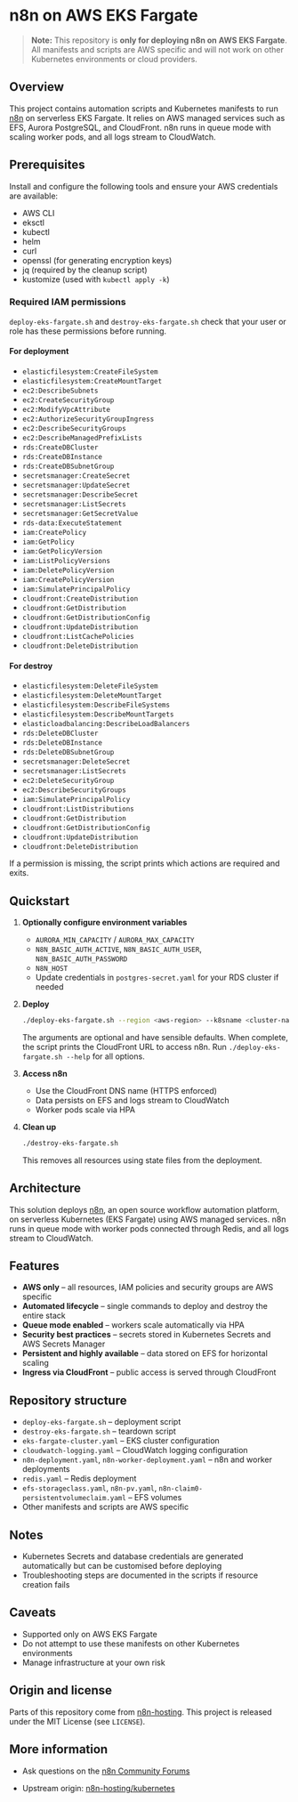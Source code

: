 # n8n on AWS EKS Fargate

> **Note:** This repository is **only for deploying n8n on AWS EKS Fargate**. All manifests and scripts are AWS specific and will not work on other Kubernetes environments or cloud providers.

## Overview

This project contains automation scripts and Kubernetes manifests to run [n8n](https://n8n.io/) on serverless EKS Fargate. It relies on AWS managed services such as EFS, Aurora PostgreSQL, and CloudFront. n8n runs in queue mode with scaling worker pods, and all logs stream to CloudWatch.

## Prerequisites

Install and configure the following tools and ensure your AWS credentials are available:

- AWS CLI
- eksctl
- kubectl
- helm
- curl
- openssl (for generating encryption keys)
- jq (required by the cleanup script)
- kustomize (used with `kubectl apply -k`)

### Required IAM permissions

`deploy-eks-fargate.sh` and `destroy-eks-fargate.sh` check that your user or role has these permissions before running.

#### For deployment
- `elasticfilesystem:CreateFileSystem`
- `elasticfilesystem:CreateMountTarget`
- `ec2:DescribeSubnets`
- `ec2:CreateSecurityGroup`
- `ec2:ModifyVpcAttribute`
- `ec2:AuthorizeSecurityGroupIngress`
- `ec2:DescribeSecurityGroups`
- `ec2:DescribeManagedPrefixLists`
- `rds:CreateDBCluster`
- `rds:CreateDBInstance`
- `rds:CreateDBSubnetGroup`
- `secretsmanager:CreateSecret`
- `secretsmanager:UpdateSecret`
- `secretsmanager:DescribeSecret`
- `secretsmanager:ListSecrets`
- `secretsmanager:GetSecretValue`
- `rds-data:ExecuteStatement`
- `iam:CreatePolicy`
- `iam:GetPolicy`
- `iam:GetPolicyVersion`
- `iam:ListPolicyVersions`
- `iam:DeletePolicyVersion`
- `iam:CreatePolicyVersion`
- `iam:SimulatePrincipalPolicy`
- `cloudfront:CreateDistribution`
- `cloudfront:GetDistribution`
- `cloudfront:GetDistributionConfig`
- `cloudfront:UpdateDistribution`
- `cloudfront:ListCachePolicies`
- `cloudfront:DeleteDistribution`

#### For destroy
- `elasticfilesystem:DeleteFileSystem`
- `elasticfilesystem:DeleteMountTarget`
- `elasticfilesystem:DescribeFileSystems`
- `elasticfilesystem:DescribeMountTargets`
- `elasticloadbalancing:DescribeLoadBalancers`
- `rds:DeleteDBCluster`
- `rds:DeleteDBInstance`
- `rds:DeleteDBSubnetGroup`
- `secretsmanager:DeleteSecret`
- `secretsmanager:ListSecrets`
- `ec2:DeleteSecurityGroup`
- `ec2:DescribeSecurityGroups`
- `iam:SimulatePrincipalPolicy`
- `cloudfront:ListDistributions`
- `cloudfront:GetDistribution`
- `cloudfront:GetDistributionConfig`
- `cloudfront:UpdateDistribution`
- `cloudfront:DeleteDistribution`

If a permission is missing, the script prints which actions are required and exits.

## Quickstart

1. **Optionally configure environment variables**
   
   - `AURORA_MIN_CAPACITY` / `AURORA_MAX_CAPACITY`
   - `N8N_BASIC_AUTH_ACTIVE`, `N8N_BASIC_AUTH_USER`, `N8N_BASIC_AUTH_PASSWORD`
   - `N8N_HOST`
   - Update credentials in `postgres-secret.yaml` for your RDS cluster if needed

2. **Deploy**
   ```bash
   ./deploy-eks-fargate.sh --region <aws-region> --k8sname <cluster-name> --domain <n8n-domain>
   ```
   The arguments are optional and have sensible defaults. When complete, the script prints the CloudFront URL to access n8n. Run `./deploy-eks-fargate.sh --help` for all options.

3. **Access n8n**
   
   - Use the CloudFront DNS name (HTTPS enforced)
   - Data persists on EFS and logs stream to CloudWatch
   - Worker pods scale via HPA

4. **Clean up**
   ```bash
   ./destroy-eks-fargate.sh
   ```
   This removes all resources using state files from the deployment.

## Architecture

This solution deploys [n8n](https://n8n.io/), an open source workflow automation platform, on serverless Kubernetes (EKS Fargate) using AWS managed services. n8n runs in queue mode with worker pods connected through Redis, and all logs stream to CloudWatch.

## Features

- **AWS only** – all resources, IAM policies and security groups are AWS specific
- **Automated lifecycle** – single commands to deploy and destroy the entire stack
- **Queue mode enabled** – workers scale automatically via HPA
- **Security best practices** – secrets stored in Kubernetes Secrets and AWS Secrets Manager
- **Persistent and highly available** – data stored on EFS for horizontal scaling
- **Ingress via CloudFront** – public access is served through CloudFront

## Repository structure

- `deploy-eks-fargate.sh` – deployment script
- `destroy-eks-fargate.sh` – teardown script
- `eks-fargate-cluster.yaml` – EKS cluster configuration
- `cloudwatch-logging.yaml` – CloudWatch logging configuration
- `n8n-deployment.yaml`, `n8n-worker-deployment.yaml` – n8n and worker deployments
- `redis.yaml` – Redis deployment
- `efs-storageclass.yaml`, `n8n-pv.yaml`, `n8n-claim0-persistentvolumeclaim.yaml` – EFS volumes
- Other manifests and scripts are AWS specific

## Notes

- Kubernetes Secrets and database credentials are generated automatically but can be customised before deploying
- Troubleshooting steps are documented in the scripts if resource creation fails

## Caveats

- Supported only on AWS EKS Fargate
- Do not attempt to use these manifests on other Kubernetes environments
- Manage infrastructure at your own risk

## Origin and license

Parts of this repository come from [n8n-hosting](https://github.com/n8n-io/n8n-hosting/tree/main/kubernetes). This project is released under the MIT License (see `LICENSE`).

## More information

- Ask questions on the [n8n Community Forums](https://community.n8n.io/)

- Upstream origin: [n8n-hosting/kubernetes](https://github.com/n8n-io/n8n-hosting/tree/main/kubernetes)
